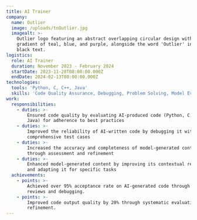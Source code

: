 ```yaml
---
title: AI Trainer
company:
  name: Outlier
  image: /uploads/tnOutlier.jpg
  imagealt: >-
    Outlier logo featuring an abstract overlapping circular design with a
    gradient of teal, blue, and purple, alongside the word 'Outlier' in bold
    black text.
logistics:
  role: AI Trainer
  duration: November 2023 - February 2024
  startDate: 2023-11-28T08:00:00.000Z
  endDate: 2024-02-13T08:00:00.000Z
technologies:
  tools: 'Python, C, C++, Java'
  skills: 'Code Quality Assurance, Debugging, Problem Solving, Model Evaluation'
work:
  responsibilities:
    - duties: >-
        Ensured code quality by evaluating AI-produced code (Python, C, C++,
        Java) for adherence to best practices
    - duties: >-
        Improved the reliability of AI-written code by debugging it with
        comprehensive test cases
    - duties: >-
        Increased the accuracy and completeness of model-generated content
        through assessment and refinement
    - duties: >-
        Enhanced model-generated content by improving its contextual relevance
        and adapting it for specific tasks
  achievements:
    - points: >-
        Achieved over 95% acceptance rate on AI-generated code through rigorous
        reviews and debugging.
    - points: >-
        Improved code output quality by 20% through systematic evaluation and
        refinement.
---
```



